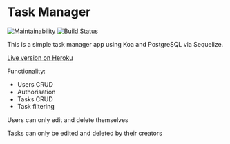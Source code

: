 # Task Manager

[![Maintainability](https://api.codeclimate.com/v1/badges/1106f4f3f668f1f4eb3a/maintainability)](https://codeclimate.com/github/aenglisc/project-lvl4-s119/maintainability)
[![Build Status](https://travis-ci.org/aenglisc/project-lvl4-s119.svg?branch=master)](https://travis-ci.org/aenglisc/project-lvl4-s119)

This is a simple task manager app using Koa and PostgreSQL via Sequelize.

[Live version on Heroku](https://task-manager-by-roman.herokuapp.com)

Functionality:
- Users CRUD
- Authorisation
- Tasks CRUD
- Task filtering

Users can only edit and delete themselves

Tasks can only be edited and deleted by their creators
